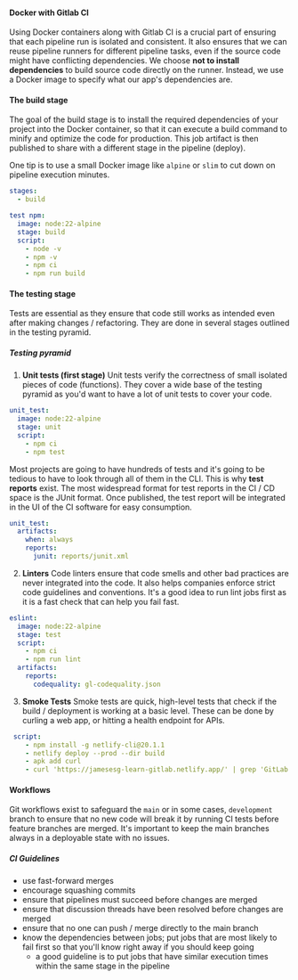 #### Docker with Gitlab CI
Using Docker containers along with Gitlab CI is a crucial part of ensuring that each pipeline run is isolated and consistent. It also ensures that we can reuse pipeline runners for different pipeline tasks, even if the source code might have conflicting dependencies. We choose **not to install dependencies** to build source code directly on the runner. Instead, we use a Docker image to specify what our app's dependencies are.

#### The build stage
The goal of the build stage is to install the required dependencies of your project into the Docker container, so that it can execute a build command to minify and optimize the code for production. This job artifact is then published to share with a different stage in the pipeline (deploy).

One tip is to use a small Docker image like `alpine` or `slim` to cut down on pipeline execution minutes.

```yaml
stages:
  - build

test npm:
  image: node:22-alpine
  stage: build
  script:
    - node -v
    - npm -v
    - npm ci
    - npm run build
```

#### The testing stage
Tests are essential as they ensure that code still works as intended even after making changes / refactoring. They are done in several stages outlined in the testing pyramid.

##### Testing pyramid

1. **Unit tests (first stage)**
Unit tests verify the correctness of small isolated pieces of code (functions). They cover a wide base of the testing pyramid as you'd want to have a lot of unit tests to cover your code.

```yaml
unit_test:
  image: node:22-alpine
  stage: unit
  script:
    - npm ci
    - npm test
```

Most projects are going to have hundreds of tests and it's going to be tedious to have to look through all of them in the CLI. This is why **test reports** exist. The most widespread format for test reports in the CI / CD space is the JUnit format. Once published, the test report will be integrated in the UI of the CI software for easy consumption.

```yaml
unit_test:
  artifacts:
    when: always
    reports:
      junit: reports/junit.xml
```

2. **Linters**
Code linters ensure that code smells and other bad practices are never integrated into the code. It also helps companies enforce strict code guidelines and conventions. It's a good idea to run lint jobs first as it is a fast check that can help you fail fast.

```yaml
eslint:
  image: node:22-alpine
  stage: test
  script:
    - npm ci
    - npm run lint
  artifacts:
    reports:
      codequality: gl-codequality.json
```

3. **Smoke Tests**
Smoke tests are quick, high-level tests that check if the build / deployment is working at a basic level. These can be done by curling a web app, or hitting a health endpoint for APIs.

```yaml
 script:
    - npm install -g netlify-cli@20.1.1
    - netlify deploy --prod --dir build
    - apk add curl 
    - curl 'https://jamesesg-learn-gitlab.netlify.app/' | grep 'GitLab'
```

#### Workflows
Git workflows exist to safeguard the `main` or in some cases, `development` branch to ensure that no new code will break it by running CI tests before feature branches are merged. It's important to keep the main branches always in a deployable state with no issues.

##### CI Guidelines
- use fast-forward merges
- encourage squashing commits
- ensure that pipelines must succeed before changes are merged
- ensure that discussion threads have been resolved before changes are merged
- ensure that no one can push / merge directly to the main branch
- know the dependencies between jobs; put jobs that are most likely to fail first so that you'll know right away if you should keep going
	- a good guideline is to put jobs that have similar execution times within the same stage in the pipeline